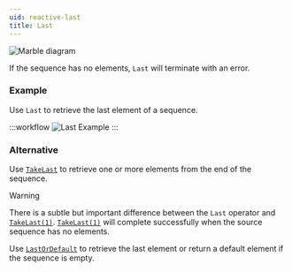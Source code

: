 ```yaml
---
uid: reactive-last
title: Last
---
```


![Marble diagram](~/images/reactive-last.svg)

If the sequence has no elements, `Last` will terminate with an error. 

### Example

Use `Last` to retrieve the last element of a sequence.

:::workflow
![Last Example](../workflows/reactive-last-example.bonsai)
:::

### Alternative

Use [`TakeLast`](xref:Bonsai.Reactive.TakeLast) to retrieve one or more elements from the end of the sequence.

> [!Warning]
> There is a subtle but important difference between the `Last` operator and [`TakeLast(1)`](xref:Bonsai.Reactive.TakeLast). [`TakeLast(1)`](xref:Bonsai.Reactive.TakeLast)  will complete successfully when the source sequence has no elements.

Use [`LastOrDefault`](xref:Bonsai.Reactive.LastOrDefault) to retrieve the last element or return a default element if the sequence is empty.